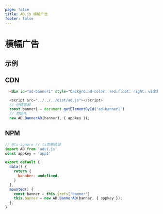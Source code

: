 ```yaml
---
page: false
title: AD.js 横幅广告
footer: false
---
```


# 横幅广告


## 示例
<script setup>
import Banner from '@theme/examplate/banner.vue'
</script>

<Banner />

## CDN
```html
  <div id="ad-banner1" style="background-color: red;float: right; width:100vw;height:10vw;"></div>

```

```js
  <script src="../../../dist/ad.js"></script>
  // 创建容器
  const banner1 = document.getElementById('ad-banner1')
  // 初始化
  new AD.BannerAD(banner1, { appkey });
```

## NPM
```js
// @ts-ignore // ts忽略验证
import AD from 'adui.js'
const appkey = 'app1'

export default {
  data() {
    return {
      bannber: undefined,
    }
  },
  mounted() {
    const banner = this.$refs['banner']
    this.banner = new AD.BannerAD(banner, { appkey });
  },
}
```

